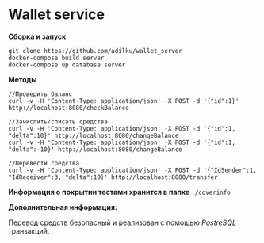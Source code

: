 # Wallet service

**Сборка и запуск**

```bigquery
git clone https://github.com/adilku/wallet_server
docker-compose build server
docker-compose up database server
```

**Методы**
```console
//Проверить баланс
curl -v -H 'Content-Type: application/json' -X POST -d '{"id":1}' http://localhost:8080/checkBalance

//Зачислить/списать средства
curl -v -H 'Content-Type: application/json' -X POST -d '{"id":1, "delta":10}' http://localhost:8080/changeBalance
curl -v -H 'Content-Type: application/json' -X POST -d '{"id":1, "delta":-10}' http://localhost:8080/changeBalance

//Перевести средства
curl -v -H 'Content-Type: application/json' -X POST -d '{"IdSender":1, "IdReceiver":3, "delta":10}' http://localhost:8080/transfer
```


**Информация о покрытии тестами хранится в папке** `./coverinfo`

**Дополнительная информация:** 

Перевод средств безопасный и реализован с помощью *PostreSQL* транзакций.


